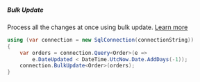 <h5 class="center code-title">Bulk Update</h5>

Process all the changes at once using bulk update. [Learn more](/operation/bulkupdate)

```csharp
using (var connection = new SqlConnection(connectionString))
{
    var orders = connection.Query<Order>(e =>
        e.DateUpdated < DateTime.UtcNow.Date.AddDays(-1));
    connection.BulkUpdate<Order>(orders);
}
```

